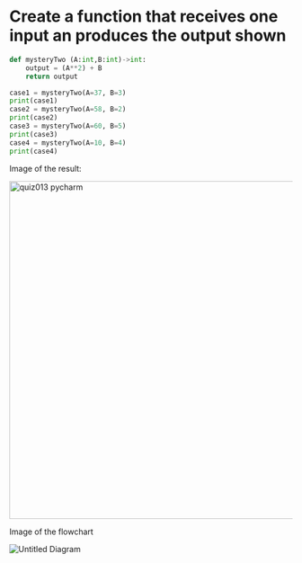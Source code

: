 # Create a function that receives one input an produces the output shown

```.py
def mysteryTwo (A:int,B:int)->int:
    output = (A**2) + B
    return output

case1 = mysteryTwo(A=37, B=3)
print(case1)
case2 = mysteryTwo(A=58, B=2)
print(case2)
case3 = mysteryTwo(A=60, B=5)
print(case3)
case4 = mysteryTwo(A=10, B=4)
print(case4)
```

Image of the result:

<img width="601" alt="quiz013 pycharm" src="https://user-images.githubusercontent.com/112055062/193710511-1a712935-0b3d-4493-8d3a-ac803f98f2a9.png">

Image of the flowchart

![Untitled Diagram](https://user-images.githubusercontent.com/112055062/193765773-bc4806a8-b886-4605-be08-ee967a82c6d4.jpg)
